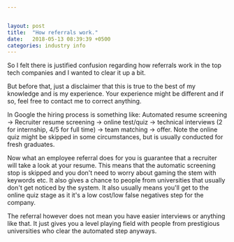 ```yaml
---


layout: post
title:  "How referrals work."
date:   2018-05-13 08:39:39 +0500
categories: industry info 
---
```


So I felt there is justified confusion regarding how referrals work in the top tech companies and I wanted to clear it up a bit. 

But before that, just a disclaimer that this is true to the best of my knowledge and is my experience. Your experience might be different and if so, feel free to contact me to correct anything. 

In Google the hiring process is something like: Automated resume screening -> Recruiter resume screening -> online test/quiz -> technical interviews (2 for internship, 4/5 for full time) -> team matching -> offer.
Note the online quiz might be skipped in some circumstances, but is usually conducted for fresh graduates. 

Now what an employee referral does for you is guarantee that a recruiter will take a look at your resume. This means that the automatic screening stop is skipped and you don't need to worry about gaming the stem with keywords etc. It also gives a chance to people from universities that usually don't get noticed by the system. It also usually means you'll get to the online quiz stage as it it's a low cost/low false negatives step for the company.

The referral however does not mean you have easier interviews or anything like that. It just gives you a level playing field with people from prestigious universities who clear the automated step anyways. 
